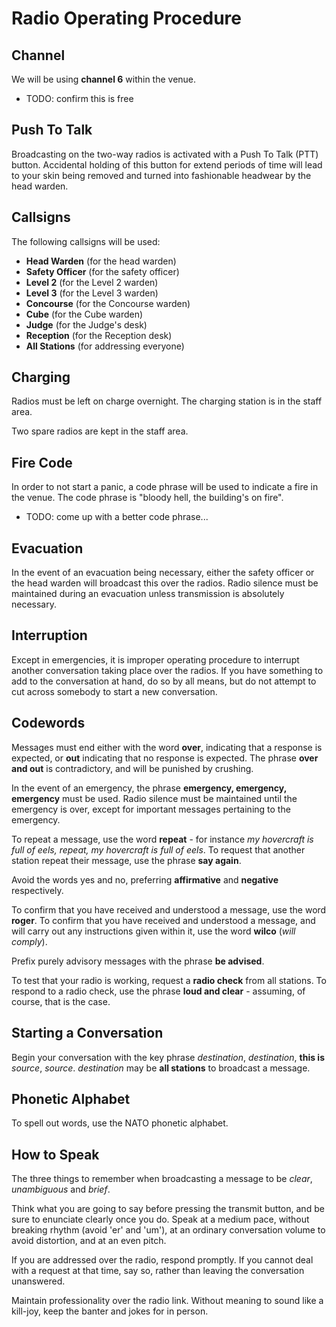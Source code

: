 Radio Operating Procedure
=========================

Channel
-------

We will be using **channel 6** within the venue.

* TODO: confirm this is free

Push To Talk
------------

Broadcasting on the two-way radios is activated with a Push To Talk
(PTT) button. Accidental holding of this button for extend periods
of time will lead to your skin being removed and turned into
fashionable headwear by the head warden.

Callsigns
---------

The following callsigns will be used:

* **Head Warden** (for the head warden)
* **Safety Officer** (for the safety officer)
* **Level 2** (for the Level 2 warden)
* **Level 3** (for the Level 3 warden)
* **Concourse** (for the Concourse warden)
* **Cube** (for the Cube warden)
* **Judge** (for the Judge's desk)
* **Reception** (for the Reception desk)
* **All Stations** (for addressing everyone)

Charging
--------

Radios must be left on charge overnight. The charging station is
in the staff area.

Two spare radios are kept in the staff area.

Fire Code
---------

In order to not start a panic, a code phrase will be used to indicate
a fire in the venue. The code phrase is "bloody hell, the building's
on fire".

* TODO: come up with a better code phrase...

Evacuation
----------

In the event of an evacuation being necessary, either the safety
officer or the head warden will broadcast this over the radios.
Radio silence must be maintained during an evacuation unless
transmission is absolutely necessary.

Interruption
------------

Except in emergencies, it is improper operating procedure to interrupt
another conversation taking place over the radios. If you have
something to add to the conversation at hand, do so by all means,
but do not attempt to cut across somebody to start a new conversation.

Codewords
---------

Messages must end either with the word **over**, indicating that a
response is expected, or **out** indicating that no response is
expected. The phrase **over and out** is contradictory, and will
be punished by crushing.

In the event of an emergency, the phrase **emergency, emergency,
emergency** must be used. Radio silence must be maintained until
the emergency is over, except for important messages pertaining to
the emergency.

To repeat a message, use the word **repeat** - for instance *my
hovercraft is full of eels, repeat, my hovercraft is full of eels*.
To request that another station repeat their message, use the phrase
**say again**.

Avoid the words yes and no, preferring **affirmative** and **negative**
respectively.

To confirm that you have received and understood a message, use the word **roger**. To confirm that you have received and understood a message, and will carry out any instructions given within it, use the word **wilco** (*will comply*).

Prefix purely advisory messages with the phrase **be advised**.

To test that your radio is working, request a **radio check** from
all stations.  To respond to a radio check, use the phrase **loud
and clear** - assuming, of course, that is the case.

Starting a Conversation
-----------------------

Begin your conversation with the key phrase *destination*,
*destination*, **this is** *source*, *source*. *destination* may
be **all stations** to broadcast a message.

Phonetic Alphabet
-----------------

To spell out words, use the NATO phonetic alphabet.

How to Speak
------------

The three things to remember when broadcasting a message to be
*clear*, *unambiguous* and *brief*.

Think what you are going to say before pressing the transmit button,
and be sure to enunciate clearly once you do. Speak at a medium
pace, without breaking rhythm (avoid 'er' and 'um'), at an ordinary
conversation volume to avoid distortion, and at an even pitch.

If you are addressed over the radio, respond promptly. If you cannot
deal with a request at that time, say so, rather than leaving the
conversation unanswered.

Maintain professionality over the radio link. Without meaning to
sound like a kill-joy, keep the banter and jokes for in person.

